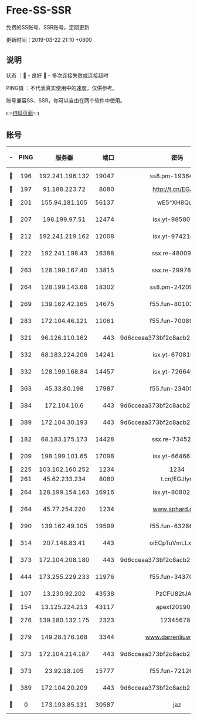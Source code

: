 # Free-SS-SSR

免费的SS账号、SSR账号，定期更新

更新时间：2019-03-22 21:10 +0800

## 说明

状态     ：🙂 - 良好 🙁 - 多次连接失败或连接超时

PING值   ：不代表真实使用中的速度，仅供参考。

账号兼容SS、SSR，你可以自由在两个软件中使用。

👉[扫码页面](https://liesauer.github.io/Free-SS-SSR/)👈

## 账号

|-|PING|服务器|端口|密码|加密方式|区域|
|:----:|:----:|:-----:|-----:|:----:|:----:|:----:|
|🙂|196|192.241.196.132|19047|ss8.pm-19364994|aes-256-cfb|US|
|🙂|197|91.188.223.72|8080|http://t.cn/EGJIyrl|rc4-md5|RU|
|🙂|201|155.94.181.105|56137|wE5^XH8Quw|aes-256-cfb|US|
|🙂|207|198.199.97.51|12474|isx.yt-98580755|aes-256-cfb|US|
|🙂|212|192.241.219.162|12008|isx.yt-97421893|aes-256-cfb|US|
|🙂|222|192.241.198.43|16388|ssx.re-48009112|aes-256-cfb|US|
|🙂|263|128.199.167.40|13815|ssx.re-29978832|aes-256-cfb|SG|
|🙂|264|128.199.143.68|18302|ss8.pm-24209175|aes-256-cfb|SG|
|🙂|269|139.162.42.165|14675|f55.fun-80102385|aes-256-cfb|SG|
|🙂|283|172.104.46.121|11061|f55.fun-70089612|aes-256-cfb|SG|
|🙂|321|96.126.110.162|443|9d6cceaa373bf2c8acb22e60b6a58be6|aes-256-cfb|US|
|🙂|332|68.183.224.206|14241|isx.yt-67081924|aes-256-cfb|SG|
|🙂|332|128.199.168.84|14457|isx.yt-72664924|aes-256-cfb|SG|
|🙂|363|45.33.80.198|17987|f55.fun-23405054|aes-256-cfb|US|
|🙂|384|172.104.10.6|443|9d6cceaa373bf2c8acb22e60b6a58be6|aes-256-cfb|US|
|🙂|389|172.104.30.193|443|9d6cceaa373bf2c8acb22e60b6a58be6|aes-256-cfb|US|
|🙂|182|68.183.175.173|14428|ssx.re-73452986|aes-256-cfb|US|
|🙂|209|198.199.101.65|17098|isx.yt-66466374|aes-256-cfb|US|
|🙂|225|103.102.160.252|1234|1234|rc4-md5|JP|
|🙂|261|45.62.233.234|8080|t.cn/EGJIyrl|rc4-md5|CA|
|🙂|264|128.199.154.163|16916|isx.yt-80802221|aes-256-cfb|SG|
|🙂|264|45.77.254.220|1234|www.sphard.com|aes-256-cfb|SG|
|🙂|290|139.162.49.105|19599|f55.fun-63286751|aes-256-cfb|SG|
|🙂|314|207.148.83.41|443|oiECpTuVmLLxk4Ts|aes-256-cfb|AU|
|🙂|373|172.104.208.180|443|9d6cceaa373bf2c8acb22e60b6a58be6|aes-256-cfb|US|
|🙂|444|173.255.229.233|11976|f55.fun-34370951|aes-256-cfb|US|
|🙁|107|13.230.92.202|43538|PzCFU82tJAdZ|aes-256-cfb|JP|
|🙁|154|13.125.224.213|43117|apext2019005|chacha20|KR|
|🙁|276|139.180.132.175|2323|123456789|aes-256-cfb|SG|
|🙁|279|149.28.176.168|3344|www.darrenliuwei.com|aes-256-cfb|AU|
|🙁|373|172.104.214.187|443|9d6cceaa373bf2c8acb22e60b6a58be6|aes-256-cfb|US|
|🙁|373|23.92.18.105|15777|f55.fun-72126030|aes-256-cfb|US|
|🙁|389|172.104.20.209|443|9d6cceaa373bf2c8acb22e60b6a58be6|aes-256-cfb|US|
|🙁|0|173.193.85.131|30587|jaz|aes-256-cfb|US|
